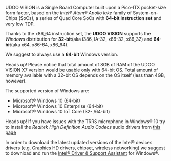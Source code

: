 UDOO VISION is a Single Board Computer built upon a Pico-ITX pocket-size form factor, based on the *Intel&reg; Atom&reg; Apollo lake* family of System-on-Chips (SoCs), a series of Quad Core SoCs with **64-bit instruction set** and very low TDP.

Thanks to the x86_64 instruction set, the **UDOO VISION** supports the *Windows* distribution for **32-bit**(aka i386, IA-32, x86-32, x86_32) and **64-bit**(aka x64, x86-64, x86_64).

We suggest to always use a **64-bit** Windows version.

<span class="label label-warning">Heads up!</span> Please notice that total amount of 8GB of RAM of the UDOO VISION X7 version would be usable only with 64-bit OS. Total amount of memory available with a 32-bit OS depends on the OS itself (less than 4GB, however).

The supported version of Windows are:
* Microsoft&reg; Windows 10 (64-bit)
* Microsoft&reg; Windows 10 Enterprise (64-bit)
* Microsoft&reg; Windows 10 IoT Core (32- /64-bit)

<!-- FIXME In the [Getting Started section](https://www.udoo.org/get-started-vision/) you can find a guide of how to install Windows, the example is based on Windows® 10 64-bit. -->

<span class="label label-warning">Heads up!</span> If you have issues with the TRRS microphone in Windows® 10 try to install the *Realtek High Definition Audio Codecs* audio drivers from [this page](https://www.realtek.cz/download-ALC283-sound-driver-for-Windows10-64bit.html)

In order to download the latest updated versions of the Intel&reg; devices drivers (e.g. Graphics HD drivers, chipset, wireless networking) we suggest to download and run the [Intel® Driver & Support Assistant](https://downloadcenter.intel.com/download/24345/Intel-Driver-Support-Assistant) for Windows&reg;.
